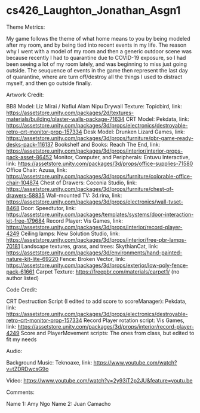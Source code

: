 # cs426_Laughton_Jonathan_Asgn1

Theme Metrics:

My game follows the theme of what home means to you by being modeled after my room, and by being tied into recent events in
my life. The reason why I went with a model of my room and then a generic outdoor scene was because recently I had to
quarantine due to COVID-19 exposure, so I had been seeing a lot of my room lately, and was beginning to miss just going 
outside. The seuquence of events in the game then represent the last day of quarantine, where are turn off/destroy all the
things I used to distract myself, and then go outside finally.

Artwork Credit:

BB8 Model: Liz Mirai / Nafiul Alam Nipu
Drywall Texture: Topicbird, link: https://assetstore.unity.com/packages/2d/textures-materials/building/plaster-walls-package-71634
CRT Model: Pekdata, link: https://assetstore.unity.com/packages/3d/props/electronics/destroyable-retro-crt-monitor-prop-157334
Desk Model: Drunken Lizard Games, link: https://assetstore.unity.com/packages/3d/props/furniture/pbr-game-ready-desks-pack-116137
Bookshelf and Books: Reach The End, link: https://assetstore.unity.com/packages/3d/props/interior/interior-props-pack-asset-86452
Monitor, Computer, and Peripherals: Entuvu Interactive, link: https://assetstore.unity.com/packages/3d/props/office-supplies-71580
Office Chair: Azusa, link: https://assetstore.unity.com/packages/3d/props/furniture/colorable-office-chair-104874
Chest of Drawers: Coconia Studio, link: https://assetstore.unity.com/packages/3d/props/furniture/chest-of-drawers-58835
Wall-mounted TV: 3d.rina, link: https://assetstore.unity.com/packages/3d/props/electronics/wall-tvset-8468
Door: Speedtutor, link: https://assetstore.unity.com/packages/templates/systems/door-interaction-kit-free-179684
Record Player: Vis Games, link: https://assetstore.unity.com/packages/3d/props/interior/record-player-4249
Ceiling lamps: New Solution Studio, link: https://assetstore.unity.com/packages/3d/props/interior/free-pbr-lamps-70181
Landscape textures, grass, and trees: SkythianCat, link: https://assetstore.unity.com/packages/3d/environments/hand-painted-nature-kit-lite-69220
Fence: Broken Vector, link: https://assetstore.unity.com/packages/3d/props/exterior/low-poly-fence-pack-61661
Carpet Texture: https://freepbr.com/materials/carpet1/ (no author listed)

Code Credit:

CRT Destruction Script (I edited to add score to scoreManager): Pekdata, link: https://assetstore.unity.com/packages/3d/props/electronics/destroyable-retro-crt-monitor-prop-157334
Record Player rotation script: Vis Games, link: https://assetstore.unity.com/packages/3d/props/interior/record-player-4249
Score and PlayerMovement scripts: The ones from class, but edited to fit my needs

Audio:

Background Music: Teknoaxe, link: https://www.youtube.com/watch?v=tZDRDwcsG9o

Video: https://www.youtube.com/watch?v=2y93iT2p2JU&feature=youtu.be

Comments:

Name 1: Amy Ngo
Name 2: Juan Camacho
